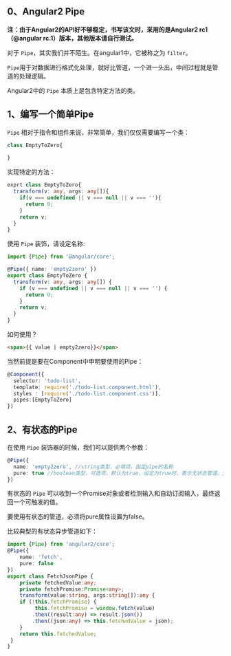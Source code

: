 ## 0、Angular2 Pipe

**注：由于Angular2的API好不够稳定，书写该文时，采用的是Angular2 rc1（@angular rc.1）版本，其他版本请自行测试。**

对于 ``Pipe``，其实我们并不陌生。在angular1中，它被称之为 ``filter``。

``Pipe``用于对数据进行格式化处理，就好比管道，一个进一头出，中间过程就是管道的处理逻辑。

Angular2中的 ``Pipe`` 本质上是包含特定方法的类。

## 1、编写一个简单Pipe

``Pipe`` 相对于指令和组件来说，非常简单，我们仅仅需要编写一个类：

```typescript
class EmptyToZero{
  
}
```

实现特定的方法：

```typescript
exprt class EmptyToZero{
  transform(v: any, args: any[]){
    if(v === undefined || v === null || v === ''){
      return 0;
    }
    return v;
  }
}
```

使用 ``Pipe`` 装饰，请设定名称:

```typescript
import {Pipe} from '@angular/core';

@Pipe({ name: 'empty2zero' })
export class EmptyToZero {
  transform(v: any, args: any[]) {
    if (v === undefined || v === null || v === '') {
      return 0;
    }
    return v;
  }
}
```

如何使用？

```html
<span>{{ value | empty2zero}}</span>
```

当然前提是要在Component中申明要使用的Pipe：

```typescript
@Component({
  selector: 'todo-list',
  template: require('./todo-list.component.html'),
  styles : [require('./todo-list.component.css')],
  pipes:[EmptyToZero]
})
```

## 2、有状态的Pipe

在使用 ``Pipe`` 装饰器的时候，我们可以提供两个参数：

```typescript
@Pipe({
  name: 'empty2zero', //string类型，必填项，指定pipe的名称
  pure: true //boolean类型，可选项，默认为true，设定为true时，表示无状态管道。无论是输入或者是什么参数的改变都会触发重新计算结果。
})
```

有状态的 ``Pipe`` 可以收到一个Promise对象或者检测输入和自动订阅输入，最终返回一个可触发的值。

要使用有状态的管道，必须将pure属性设置为false。

比较典型的有状态异步管道如下：

```typescript
import {Pipe} from 'angular2/core';
@Pipe({
    name: 'fetch',
    pure: false
})
export class FetchJsonPipe {
    private fetchedValue:any;
    private fetchPromise:Promise<any>;
    transform(value:string, args:string[]):any {
    if (!this.fetchPromise) {
         this.fetchPromise = window.fetch(value)
        .then((result:any) => result.json())
        .then((json:any) => this.fetchedValue = json);
    }
    return this.fetchedValue;
 }
}
```


